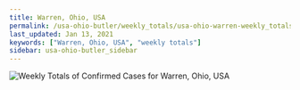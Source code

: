 ```yaml
---
title: Warren, Ohio, USA
permalink: /usa-ohio-butler/weekly_totals/usa-ohio-warren-weekly_totals.html
last_updated: Jan 13, 2021
keywords: ["Warren, Ohio, USA", "weekly totals"]
sidebar: usa-ohio-butler_sidebar
---
```


![Weekly Totals of Confirmed Cases for Warren, Ohio, USA](/covid_tracker/images/graphs/usa-ohio-warren-weekly_totals_graph.png)
